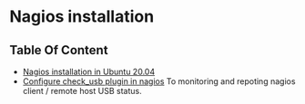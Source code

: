 # Nagios installation

## Table Of Content

 - [Nagios installation in Ubuntu 20.04](./nagios-installation_on_ubuntu-20.04.md)
 - [Configure check_usb plugin in nagios](./nagios-configuration_of_check_usb.md) To monitoring and repoting nagios client / remote host USB status.
